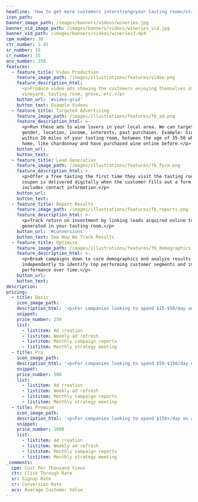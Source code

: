 ```yaml
---
headline: 'How to get more customers into<strong>your tasting room</strong>'
icon_path:
banner_image_path: /images/banners/videos/wineries.jpg
banner_vid_image_path: /images/banners/videos/wineries_vid.jpg
banner_vid_path: /images/banners/videos/wineries3.mp4
cpm_number: 30
ctr_number: 1.45
sr_number: 15
cr_number: 35
acv_number: 250
features:
  - feature_title: Video Production
    feature_image_path: /images/illustrations/features/video.png
    feature_description_html:
      <p>Produce video ads showing the customers enjoying themselves at the
      vineyard, tasting room, grove, etc.</p>
    button_url: '#video-grid'
    button_text: Example Videos
  - feature_title: Targeted Advertising
    feature_image_path: /images/illustrations/features/fb_ad.png
    feature_description_html: >-
      <p>Run these ads to wine lovers in your local area. We can target by age,
      gender, location, income, interests, past purchases. Example: Single woman
      within 20 miles of your tasting room, between the age of 35-50 who own a
      home, like chardonnay and have purchased wine online before.</p>
    button_url:
    button_text:
  - feature_title: Lead Generation
    feature_image_path: /images/illustrations/features/fb_form.png
    feature_description_html: >-
      <p>Offer a free tasting the first time they visit the tasting room. The
      coupon is delivered digitally when the customer fills out a form which
      includes contact information.</p>
    button_url:
    button_text:
  - feature_title: Report Results
    feature_image_path: /images/illustrations/features/fb_reports.png
    feature_description_html: >-
      <p>Track return on investment by linking leads acquired online to sales
      generated in your tasting room.</p> 
    button_url: '#conversions'
    button_text: See How We Track Results
  - feature_title: Optimize
    feature_image_path: /images/illustrations/features/fb_demographics.png
    feature_description_html: >-
      <p>Break campaigns down to core demographics and analyze results
      independently to identify top performing customer segments and improve ad
      performance over time.</p>
    button_url:
    button_text: 
description:
pricing:
  - title: Basic
    icon_image_path:
    description_html: '<p>For companies looking to spend $15-$50/day on advertising.</p>'
    snippet:
    price_number: 250 
    list:
      - listitem: Ad creation
      - listitem: Weekly ad refresh
      - listitem: Monthly campaign reports
      - listitem: Monthly strategy meeting
  - title: Pro
    icon_image_path:
    description_html: '<p>For companies looking to spend $50-$150/day on advertising.</p>'
    snippet:
    price_number: 500 
    list:
      - listitem: Ad creation
      - listitem: Weekly ad refresh
      - listitem: Monthly campaign reports
      - listitem: Monthly strategy meeting
  - title: Premium
    icon_image_path:
    description_html: '<p>For companies looking to spend $150+/day on advertising.</p>'
    snippet:
    price_number: 1000 
    list:
      - listitem: Ad creation
      - listitem: Weekly ad refresh
      - listitem: Monthly campaign reports
      - listitem: Monthly strategy meeting
_comments:
  cpm: Cost Per Thousand Views
  ctr: Click Through Rate
  sr: Signup Rate
  cr: Conversion Rate
  acv: Average Customer Value
---
```



